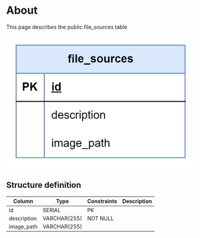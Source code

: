 # About  

This page describes the public.file_sources table  

![Alt text](file_sources.png)

## Structure definition  

| Column | Type | Constraints | Description |
| - | - | - | - |
| id | SERIAL | PK |
| description | VARCHAR(255) | NOT NULL |
| image_path | VARCHAR(255) |